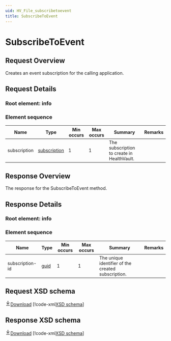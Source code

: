 ```yaml
---
uid: HV_File_subscribetoevent
title: SubscribeToEvent
---
```


# SubscribeToEvent

## Request Overview

Creates an event subscription for the calling application.

## Request Details

<a name='info'></a>

### Root element: info

### Element sequence

Name|Type|Min occurs|Max occurs|Summary|Remarks
---|---|---|---|---|---
subscription|[subscription](xref:HV_File_subscription)|1|1|The subscription to create in HealthVault.|

## Response Overview

The response for the SubscribeToEvent method.

## Response Details

<a name='info'></a>

### Root element: info

### Element sequence

Name|Type|Min occurs|Max occurs|Summary|Remarks
---|---|---|---|---|---
subscription-id|[guid](xref:HV_File_types#guid)|1|1|The unique identifier of the created subscription.|

## Request XSD schema
[![Download](/healthvault/images/download.png)Download](../xsd/method-subscribetoevent.xsd)
[!code-xml[XSD schema](../xsd/method-subscribetoevent.xsd)]

## Response XSD schema
[![Download](/healthvault/images/download.png)Download](../xsd/response-subscribetoevent.xsd)
[!code-xml[XSD schema](../xsd/response-subscribetoevent.xsd)]
